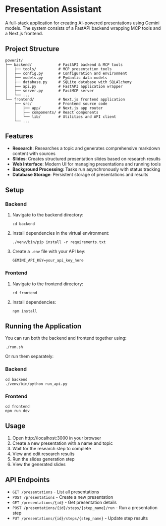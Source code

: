 # Presentation Assistant

A full-stack application for creating AI-powered presentations using Gemini models. The system consists of a FastAPI backend wrapping MCP tools and a Next.js frontend.

## Project Structure

```
powerit/
├── backend/            # FastAPI backend & MCP tools
│   ├── tools/          # MCP presentation tools
│   ├── config.py       # Configuration and environment
│   ├── models.py       # Pydantic data models
│   ├── database.py     # SQLite database with SQLAlchemy
│   ├── api.py          # FastAPI application wrapper
│   ├── server.py       # FastMCP server
│   └── ...
└── frontend/           # Next.js frontend application
    ├── src/            # Frontend source code
    │   ├── app/        # Next.js app router
    │   ├── components/ # React components
    │   └── lib/        # Utilities and API client
    └── ...
```

## Features

- **Research**: Researches a topic and generates comprehensive markdown content with sources
- **Slides**: Creates structured presentation slides based on research results
- **Web Interface**: Modern UI for managing presentations and running tools
- **Background Processing**: Tasks run asynchronously with status tracking
- **Database Storage**: Persistent storage of presentations and results

## Setup

### Backend

1. Navigate to the backend directory:
   ```
   cd backend
   ```

2. Install dependencies in the virtual environment:
   ```
   ./venv/bin/pip install -r requirements.txt
   ```

3. Create a `.env` file with your API key:
   ```
   GEMINI_API_KEY=your_api_key_here
   ```

### Frontend

1. Navigate to the frontend directory:
   ```
   cd frontend
   ```

2. Install dependencies:
   ```
   npm install
   ```

## Running the Application

You can run both the backend and frontend together using:

```
./run.sh
```

Or run them separately:

### Backend

```
cd backend
./venv/bin/python run_api.py
```

### Frontend

```
cd frontend
npm run dev
```

## Usage

1. Open http://localhost:3000 in your browser
2. Create a new presentation with a name and topic
3. Wait for the research step to complete
4. View and edit research results
5. Run the slides generation step
6. View the generated slides

## API Endpoints

- `GET /presentations` - List all presentations
- `POST /presentations` - Create a new presentation
- `GET /presentations/{id}` - Get presentation details
- `POST /presentations/{id}/steps/{step_name}/run` - Run a presentation step
- `PUT /presentations/{id}/steps/{step_name}` - Update step results 